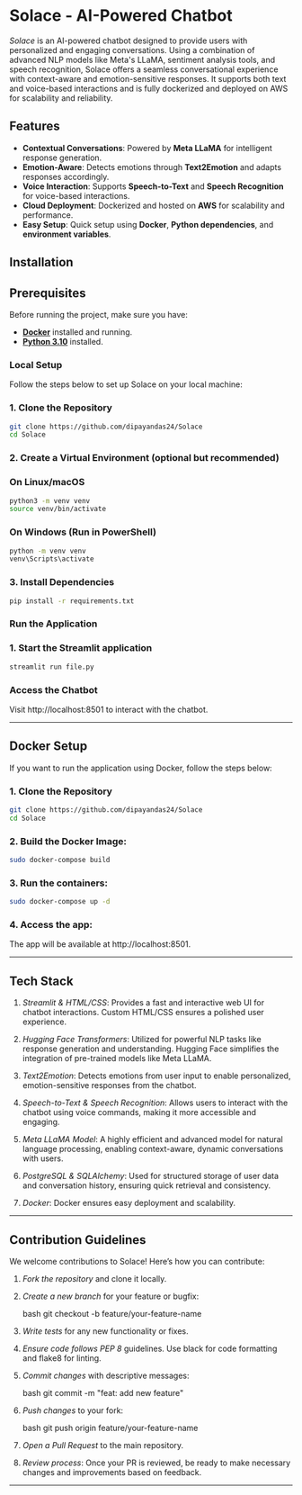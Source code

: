 

# Solace - AI-Powered Chatbot

*Solace* is an AI-powered chatbot designed to provide users with personalized and engaging conversations. Using a combination of advanced NLP models like Meta's LLaMA, sentiment analysis tools, and speech recognition, Solace offers a seamless conversational experience with context-aware and emotion-sensitive responses. It supports both text and voice-based interactions and is fully dockerized and deployed on AWS for scalability and reliability.

## Features
- **Contextual Conversations**: Powered by **Meta LLaMA** for intelligent response generation.
- **Emotion-Aware**: Detects emotions through **Text2Emotion** and adapts responses accordingly.
- **Voice Interaction**: Supports **Speech-to-Text** and **Speech Recognition** for voice-based interactions.
- **Cloud Deployment**: Dockerized and hosted on **AWS** for scalability and performance.
- **Easy Setup**: Quick setup using **Docker**, **Python dependencies**, and **environment variables**.


## Installation

## Prerequisites  
Before running the project, make sure you have:  
- **[Docker](https://docs.docker.com/get-docker/)** installed and running.  
- **[Python 3.10](https://www.python.org/downloads/)** installed. 

### Local Setup
Follow the steps below to set up Solace on your local machine:

###  1. Clone the Repository  

```bash
git clone https://github.com/dipayandas24/Solace  
cd Solace  
```

###  2. Create a Virtual Environment (optional but recommended)  

###  On Linux/macOS  

```bash
python3 -m venv venv  
source venv/bin/activate 
``` 

###  On Windows (Run in PowerShell)  

```bash
python -m venv venv  
venv\Scripts\activate  
```

###  3. Install Dependencies  

```bash
pip install -r requirements.txt  
```

###  Run the Application  

###  1. Start the Streamlit application  

```bash
streamlit run file.py  
```

###  Access the Chatbot

Visit http://localhost:8501 to interact with the chatbot.

---

## Docker Setup

If you want to run the application using Docker, follow the steps below:

###  1. Clone the Repository  

```bash
git clone https://github.com/dipayandas24/Solace  
cd Solace 
```


### 2. Build the Docker Image:

   ```bash
   sudo docker-compose build
   ```

### 3. Run the containers:

   ```bash
   sudo docker-compose up -d
   ```

### 4. Access the app:

   The app will be available at http://localhost:8501.

---

## Tech Stack

1. *Streamlit & HTML/CSS*: Provides a fast and interactive web UI for chatbot interactions. Custom HTML/CSS ensures a polished user experience.
   
2. *Hugging Face Transformers*: Utilized for powerful NLP tasks like response generation and understanding. Hugging Face simplifies the integration of pre-trained models like Meta LLaMA.

3. *Text2Emotion*: Detects emotions from user input to enable personalized, emotion-sensitive responses from the chatbot.

4. *Speech-to-Text & Speech Recognition*: Allows users to interact with the chatbot using voice commands, making it more accessible and engaging.

5. *Meta LLaMA Model*: A highly efficient and advanced model for natural language processing, enabling context-aware, dynamic conversations with users.

6. *PostgreSQL & SQLAlchemy*: Used for structured storage of user data and conversation history, ensuring quick retrieval and consistency.

7. *Docker*: Docker ensures easy deployment and scalability.

---

## Contribution Guidelines

We welcome contributions to Solace! Here’s how you can contribute:

1. *Fork the repository* and clone it locally.

2. *Create a new branch* for your feature or bugfix:

   bash
   git checkout -b feature/your-feature-name
   

3. *Write tests* for any new functionality or fixes.

4. *Ensure code follows PEP 8* guidelines. Use black for code formatting and flake8 for linting.

5. *Commit changes* with descriptive messages:

   bash
   git commit -m "feat: add new feature"
   

6. *Push changes* to your fork:

   bash
   git push origin feature/your-feature-name
   

7. *Open a Pull Request* to the main repository.

8. *Review process*: Once your PR is reviewed, be ready to make necessary changes and improvements based on feedback.

---


